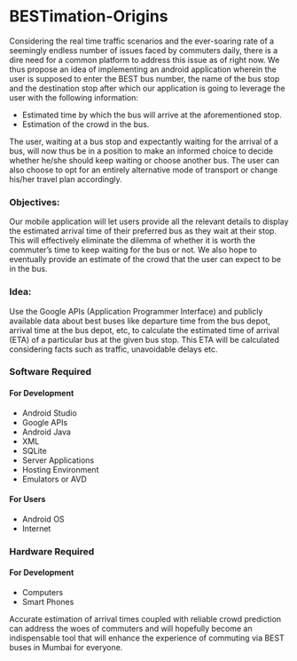 # BESTimation-Origins

Considering the real time traffic scenarios and the ever-soaring rate of a seemingly endless number of issues faced by commuters daily, there is a dire need for a common platform to address this issue as of right now. We thus propose an idea of implementing an android application wherein the user is supposed to enter the BEST bus number, the name of the bus stop and the destination stop after which our application is going to leverage the user with the following information: 
* Estimated time by which the bus will arrive at the aforementioned stop.
* Estimation of the crowd in the bus.

The user, waiting at a bus stop and expectantly waiting for the arrival of a bus, will now thus be in a position to make an informed choice to decide whether he/she should keep waiting or choose another bus. The user can also choose to opt for an entirely alternative mode of transport or change his/her travel plan accordingly.

### Objectives:
Our mobile application will let users provide all the relevant details to display the estimated arrival time of their preferred bus as they wait at their stop. This will effectively eliminate the dilemma of whether it is worth the commuter’s time to keep waiting for the bus or not. We also hope to eventually provide an estimate of the crowd that the user can expect to be in the bus.

### Idea:
Use the Google APIs (Application Programmer Interface) and publicly available data about best buses like departure time from the bus depot, arrival time at the bus depot, etc, to calculate the estimated time of arrival (ETA) of a particular bus at the given bus stop. This ETA will be calculated considering facts such as traffic, unavoidable delays etc.

### Software Required

#### For Development
* Android Studio
* Google APIs
* Android Java
* XML
* SQLite
* Server Applications
* Hosting Environment
* Emulators or AVD

#### For Users
- Android OS
- Internet

### Hardware Required

#### For Development
* Computers
* Smart Phones

Accurate estimation of arrival times coupled with reliable crowd prediction can address the woes of commuters and will hopefully become an indispensable tool that will enhance the experience of commuting via BEST buses in Mumbai for everyone.
